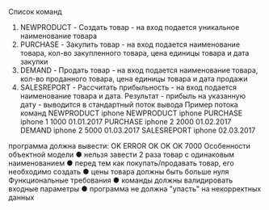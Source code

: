 Список команд
1) NEWPRODUCT <name> - Создать товар - на вход подается уникальное
наименование товара
2) PURCHASE <name> <amount> <price> <date> - Закупить товар - на вход подается
наименование товара, кол-во закупленного товара, цена единицы товара и дата
закупки
3) DEMAND <name> <amount> <price> <date> - Продать товар - на вход подается
наименование товара, кол-во проданного товара, цена единицы товара и дата
продажи
4) SALESREPORT <name> <date> - Рассчитать прибыльность - на вход подается
наименование товара и дата. Результат - прибыль на указанную дату - выводится
в стандартный поток вывода
Пример потока команд
NEWPRODUCT iphone
NEWPRODUCT iphone
PURCHASE iphone 1 1000 01.01.2017
PURCHASE iphone 2 2000 01.02.2017
DEMAND iphone 2 5000 01.03.2017
SALESREPORT iphone 02.03.2017

программа должна вывести:
OK
ERROR
OK
OK
OK
7000
Особенности объектной модели
● нельзя завести 2 раза товар с одинаковым наименованием
● перед тем как покупать/продавать товар, его необходимо создать
● цены товара должны быть больше нуля
Функциональные требования
● команды должны валидировать входные параметры
● программа не должна "упасть" на некорректных данных
